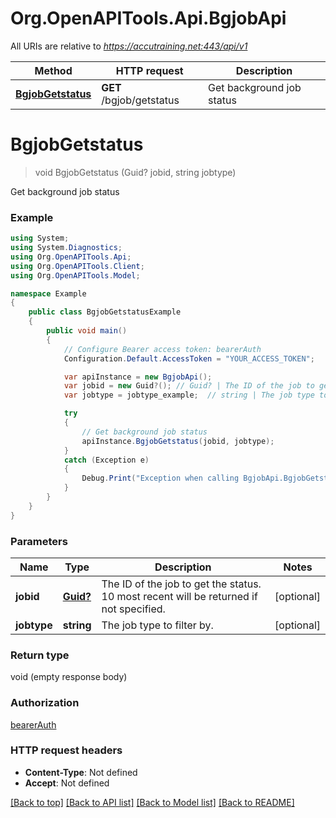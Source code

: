 # Org.OpenAPITools.Api.BgjobApi

All URIs are relative to *https://accutraining.net:443/api/v1*

Method | HTTP request | Description
------------- | ------------- | -------------
[**BgjobGetstatus**](BgjobApi.md#bgjobgetstatus) | **GET** /bgjob/getstatus | Get background job status


<a name="bgjobgetstatus"></a>
# **BgjobGetstatus**
> void BgjobGetstatus (Guid? jobid, string jobtype)

Get background job status

### Example
```csharp
using System;
using System.Diagnostics;
using Org.OpenAPITools.Api;
using Org.OpenAPITools.Client;
using Org.OpenAPITools.Model;

namespace Example
{
    public class BgjobGetstatusExample
    {
        public void main()
        {
            // Configure Bearer access token: bearerAuth
            Configuration.Default.AccessToken = "YOUR_ACCESS_TOKEN";

            var apiInstance = new BgjobApi();
            var jobid = new Guid?(); // Guid? | The ID of the job to get the status. 10 most recent will be returned if not specified. (optional) 
            var jobtype = jobtype_example;  // string | The job type to filter by. (optional) 

            try
            {
                // Get background job status
                apiInstance.BgjobGetstatus(jobid, jobtype);
            }
            catch (Exception e)
            {
                Debug.Print("Exception when calling BgjobApi.BgjobGetstatus: " + e.Message );
            }
        }
    }
}
```

### Parameters

Name | Type | Description  | Notes
------------- | ------------- | ------------- | -------------
 **jobid** | [**Guid?**](.md)| The ID of the job to get the status. 10 most recent will be returned if not specified. | [optional] 
 **jobtype** | **string**| The job type to filter by. | [optional] 

### Return type

void (empty response body)

### Authorization

[bearerAuth](../README.md#bearerAuth)

### HTTP request headers

 - **Content-Type**: Not defined
 - **Accept**: Not defined

[[Back to top]](#) [[Back to API list]](../README.md#documentation-for-api-endpoints) [[Back to Model list]](../README.md#documentation-for-models) [[Back to README]](../README.md)

